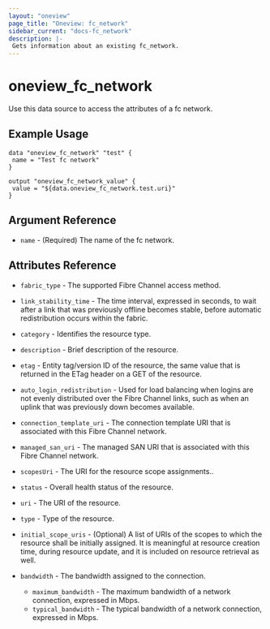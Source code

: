 ```yaml
---
layout: "oneview"
page_title: "Oneview: fc_network"
sidebar_current: "docs-fc_network"
description: |-
 Gets information about an existing fc_network.
---
```


# oneview\_fc\_network

Use this data source to access the attributes of a fc network.

## Example Usage

```hcl
data "oneview_fc_network" "test" {
 name = "Test fc network"
}

output "oneview_fc_network_value" {
 value = "${data.oneview_fc_network.test.uri}"
}
```

## Argument Reference

* `name` - (Required) The name of the fc network.

## Attributes Reference

* `fabric_type` - The supported Fibre Channel access method.

* `link_stability_time` - The time interval, expressed in seconds, to wait after a link that was previously offline becomes stable, before automatic redistribution occurs within the fabric.

* `category` - Identifies the resource type.

* `description` - Brief description of the resource.

* `etag` - Entity tag/version ID of the resource, the same value that is returned in the ETag header on a GET of the resource.

* `auto_login_redistribution` - Used for load balancing when logins are not evenly distributed over the Fibre Channel links, such as when an uplink that was previously down becomes available.

* `connection_template_uri` - The connection template URI that is associated with this Fibre Channel network.

* `managed_san_uri` - The managed SAN URI that is associated with this Fibre Channel network.

* `scopesUri` - The URI for the resource scope assignments..

* `status` - Overall health status of the resource.

* `uri` - The URI of the resource.

* `type` - Type of the resource.

* `initial_scope_uris` - (Optional) A list of URIs of the scopes to which the resource shall be initially assigned.
It is meaningful at resource creation time, during resource update, and it is included on resource retrieval as well.

* `bandwidth` - The bandwidth assigned to the connection. 
  *  `maximum_bandwidth` - The maximum bandwidth of a network connection, expressed in Mbps.
  *  `typical_bandwidth` - The typical bandwidth of a network connection, expressed in Mbps.
